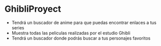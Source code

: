 # GhibliProyect
- Tendrá un buscador de anime para que puedas encontrar enlaces a tus series
- Muestra todas las peliculas realizadas por el estudio Ghibli
- Tendrá un buscador donde podrás buscar a tus personajes favoritos
